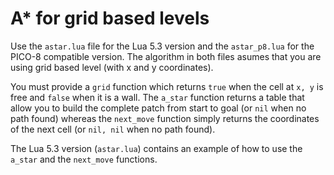 # A* for grid based levels
Use the `astar.lua` file for the Lua 5.3 version and the `astar_p8.lua` for the PICO-8 compatible version. The algorithm in both files asumes that you are using grid based level (with x and y coordinates).

You must provide a `grid` function which returns `true` when the cell at `x, y` is free and `false` when it is a wall. The `a_star` function returns a table that allow you to build the complete patch from start to goal (or `nil` when no path found) whereas the `next_move` function simply returns the coordinates of the next cell (or `nil, nil` when no path found).

The Lua 5.3 version (`astar.lua`) contains an example of how to use the `a_star` and the `next_move` functions.
